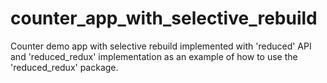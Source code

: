 # counter_app_with_selective_rebuild

Counter demo app with selective rebuild implemented with 'reduced' API and 'reduced_redux' implementation as an example of how to use the 'reduced_redux' package.
